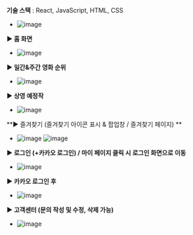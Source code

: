 **기술 스택** : React, JavaScript, HTML, CSS

- ![image](https://github.com/user-attachments/assets/a75a1625-8068-49c7-af91-f5ae9427b624)


**▶ 홈 화면**
- ![image](https://github.com/user-attachments/assets/bfd74b2e-c0e3-4735-b0ea-8f6aa5f21e40)

**▶ 일간&주간 영화 순위**
- ![image](https://github.com/user-attachments/assets/bdb5a744-bacc-47a3-af51-e441344f947f)

**▶ 상영 예정작**
- ![image](https://github.com/user-attachments/assets/02ff681e-2bd0-4f6d-8076-63f6a5f5da92)

**▶ 즐겨찾기 (즐겨찾기 아이콘 표시 & 팝업창 / 즐겨찾기 페이지) **
- ![image](https://github.com/user-attachments/assets/c8a200f2-952c-4585-bd56-1977499325b7) ![image](https://github.com/user-attachments/assets/98d26d37-343a-4da0-8ce5-2f14f618cfb4)

**▶ 로그인 (+카카오 로그인) / 마이 페이지 클릭 시 로그인 화면으로 이동**
- ![image](https://github.com/user-attachments/assets/45d8ca4d-6f0e-42b7-8da6-6cd22980f670)

**▶ 카카오 로그인 후**
- ![image](https://github.com/user-attachments/assets/35dc3893-a1df-40e4-8c12-69e3990942fc)

**▶ 고객센터 (문의 작성 및 수정, 삭제 가능)**
- ![image](https://github.com/user-attachments/assets/bc1747a5-bad6-46c6-a92a-f77fcb2d03c3)

